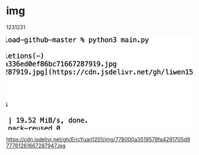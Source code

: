 # img
1231231

![778000a3519578fa4291705d977761261667287947.jpg](https://github.com/EricYuan1201/img/blob/main/778000a3519578fa4291705d977761261667287947.jpg)


https://cdn.jsdelivr.net/gh/EricYuan1201/img/778000a3519578fa4291705d977761261667287947.jpg
